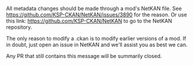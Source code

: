 All metadata changes should be made through a mod's NetKAN file. See https://github.com/KSP-CKAN/NetKAN/issues/3890 for the reason. Or use this link: https://github.com/KSP-CKAN/NetKAN to go to the NetKAN repository.

The only reason to modify a .ckan is to modify earlier versions of a mod. If in doubt, just open an issue in NetKAN and we'll assist you as best we can.

Any PR that still contains this message will be summarily closed.
